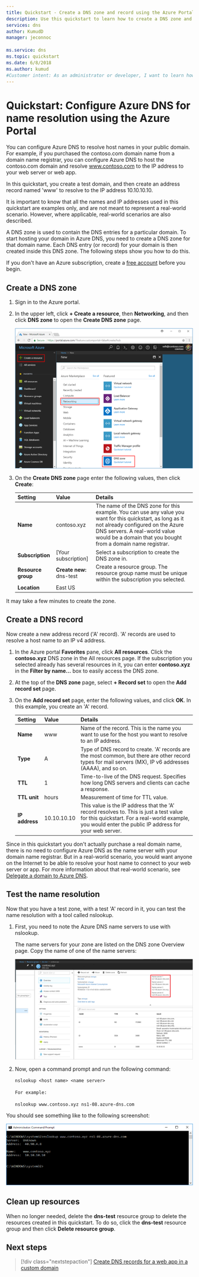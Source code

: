 ```yaml
---
title: Quickstart - Create a DNS zone and record using the Azure Portal
description: Use this quickstart to learn how to create a DNS zone and record in Azure DNS. This is a step-by-step guide to create and manage your first DNS zone and record using the Azure portal.
services: dns
author: KumudD
manager: jeconnoc

ms.service: dns
ms.topic: quickstart
ms.date: 6/8/2018
ms.author: kumud
#Customer intent: As an administrator or developer, I want to learn how to configure Azure DNS so I can connect to my web server using a friendly name.
---
```


# Quickstart: Configure Azure DNS for name resolution using the Azure Portal

 You can configure Azure DNS to resolve host names in your public domain. For example, if you purchased the contoso.com domain name from a domain name registrar, you can configure Azure DNS to host the contoso.com domain and resolve www.contoso.com to the IP address to your web server or web app.

In this quickstart, you create a test domain, and then create an  address record named 'www' to resolve to the IP address 10.10.10.10.

It is important to know that all the names and IP addresses used in this quickstart are examples only, and are not meant to represent a real-world scenario. However, where applicable, real-world scenarios are also described.

<!---
You can also perform these steps using [Azure PowerShell](dns-getstarted-powershell.md) or the cross-platform [Azure CLI 2.0](dns-getstarted-cli.md).
--->

A DNS zone is used to contain the DNS entries for a particular domain. To start hosting your domain in Azure DNS, you need to create a DNS zone for that domain name. Each DNS entry (or record) for your domain is then created inside this DNS zone. The following steps show you how to do this.

If you don't have an Azure subscription, create a [free account](https://azure.microsoft.com/free/?WT.mc_id=A261C142F) before you begin.

## Create a DNS zone

1. Sign in to the Azure portal.
2. In the upper left, click **+ Create a resource**, then **Networking**, and then click **DNS zone** to open the **Create DNS zone** page.

    ![DNS zone](./media/dns-getstarted-portal/openzone650.png)

4. On the **Create DNS zone** page enter the following values, then click **Create**:


   | **Setting** | **Value** | **Details** |
   |---|---|---|
   |**Name**|contoso.xyz|The name of the DNS zone for this example. You can use any value you want for this quickstart, as long as it not already configured on the Azure DNS servers. A real-world value would be a domain that you bought from a domain name registrar.|
   |**Subscription**|[Your subscription]|Select a subscription to create the DNS zone in.|
   |**Resource group**|**Create new:** dns-test|Create a resource group. The resource group name must be unique within the subscription you selected. |
   |**Location**|East US||

It may take a few minutes to create the zone.

## Create a DNS record

Now create a new address record ('A' record). 'A' records are used to resolve a host name to an IP v4 address.

1. In the Azure portal **Favorites** pane, click **All resources**. Click the **contoso.xyz** DNS zone in the All resources page. If the subscription you selected already has several resources in it, you can enter **contoso.xyz** in the **Filter by name…** box to easily access the DNS zone.

1. At the top of the **DNS zone** page, select **+ Record set** to open the **Add record set** page.

1. On the **Add record set** page, enter the following values, and click **OK**. In this example, you create an 'A' record.

   |**Setting** | **Value** | **Details** |
   |---|---|---|
   |**Name**|www|Name of the record. This is the name you want to use for the host you want to resolve to an IP address.|
   |**Type**|A| Type of DNS record to create. 'A' records are the most common, but there are other record types for mail servers (MX), IP v6 addresses (AAAA), and so on. |
   |**TTL**|1|Time-to-live of the DNS request. Specifies how long DNS servers and clients can cache a response.|
   |**TTL unit**|hours|Measurement of time for TTL value.|
   |**IP address**|10.10.10.10| This value is the IP address that the 'A' record resolves to. This is just a test value for this quickstart. For a real-world example, you would enter the public IP address for your web server.|


Since in this quickstart you don't actually purchase a real domain name, there is no need to configure Azure DNS as the name server with your domain name registrar. But in a real-world scenario, you would want anyone on the Internet to be able to resolve your host name to connect to your web server or app. For more information about that real-world scenario, see [Delegate a domain to Azure DNS](dns-delegate-domain-azure-dns.md).


## Test the name resolution

Now that you have a test zone, with a test 'A' record in it, you can test the name resolution with a tool called nslookup. 

1. First, you need to note the Azure DNS name servers to use with nslookup. 

   The name servers for your zone are listed on the DNS zone Overview page. Copy the name of one of the name servers:

   ![zone](./media/dns-getstarted-portal/viewzonens500.png)

2. Now, open a command prompt and run the following command:

   ```
   nslookup <host name> <name server>
   
   For example:

   nslookup www.contoso.xyz ns1-08.azure-dns.com
   ```

You should see something like to the following screenshot:

![nslookup](media/dns-getstarted-portal/nslookup.PNG)

## Clean up resources

When no longer needed, delete the **dns-test** resource group to delete the resources created in this quickstart. To do so, click the **dns-test** resource group and then click **Delete resource group**.


## Next steps

> [!div class="nextstepaction"]
> [Create DNS records for a web app in a custom domain](./dns-web-sites-custom-domain.md)